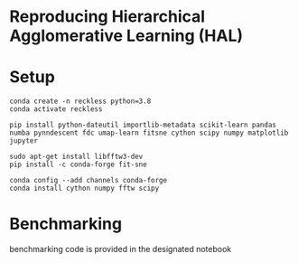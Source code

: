 # Reproducing Hierarchical Agglomerative Learning (HAL)


# Setup

```
conda create -n reckless python=3.8
conda activate reckless

pip install python-dateutil importlib-metadata scikit-learn pandas numba pynndescent fdc umap-learn fitsne cython scipy numpy matplotlib jupyter

sudo apt-get install libfftw3-dev
pip install -c conda-forge fit-sne

conda config --add channels conda-forge
conda install cython numpy fftw scipy

```

# Benchmarking

benchmarking code is provided in the designated notebook
